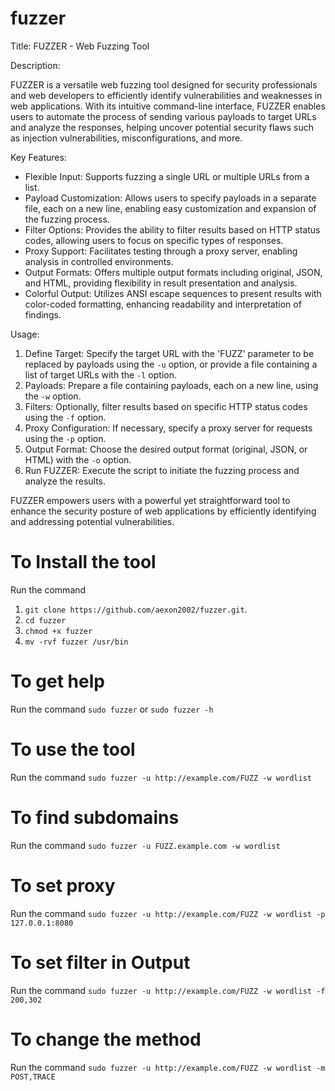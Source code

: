 # fuzzer
Title: FUZZER - Web Fuzzing Tool

Description:

FUZZER is a versatile web fuzzing tool designed for security professionals and web developers to efficiently identify vulnerabilities and weaknesses in web applications. With its intuitive command-line interface, FUZZER enables users to automate the process of sending various payloads to target URLs and analyze the responses, helping uncover potential security flaws such as injection vulnerabilities, misconfigurations, and more.

Key Features:
- Flexible Input: Supports fuzzing a single URL or multiple URLs from a list.
- Payload Customization: Allows users to specify payloads in a separate file, each on a new line, enabling easy customization and expansion of the fuzzing process.
- Filter Options: Provides the ability to filter results based on HTTP status codes, allowing users to focus on specific types of responses.
- Proxy Support: Facilitates testing through a proxy server, enabling analysis in controlled environments.
- Output Formats: Offers multiple output formats including original, JSON, and HTML, providing flexibility in result presentation and analysis.
- Colorful Output: Utilizes ANSI escape sequences to present results with color-coded formatting, enhancing readability and interpretation of findings.

Usage:
1. Define Target: Specify the target URL with the 'FUZZ' parameter to be replaced by payloads using the `-u` option, or provide a file containing a list of target URLs with the `-l` option.
2. Payloads: Prepare a file containing payloads, each on a new line, using the `-w` option.
3. Filters: Optionally, filter results based on specific HTTP status codes using the `-f` option.
4. Proxy Configuration: If necessary, specify a proxy server for requests using the `-p` option.
5. Output Format: Choose the desired output format (original, JSON, or HTML) with the `-o` option.
6. Run FUZZER: Execute the script to initiate the fuzzing process and analyze the results.

FUZZER empowers users with a powerful yet straightforward tool to enhance the security posture of web applications by efficiently identifying and addressing potential vulnerabilities.


# To Install the tool 
Run the command
1. `git clone https://github.com/aexon2002/fuzzer.git`.
2. `cd fuzzer`
3. `chmod +x fuzzer`
4. `mv -rvf fuzzer /usr/bin`

# To get help 
Run the command `sudo fuzzer` or `sudo fuzzer -h`

# To use the tool
Run the command `sudo fuzzer -u http://example.com/FUZZ -w wordlist`

# To find subdomains
Run the command `sudo fuzzer -u FUZZ.example.com -w wordlist`

# To set proxy 
Run the command  `sudo fuzzer -u http://example.com/FUZZ -w wordlist -p 127.0.0.1:8080`

# To set filter in Output
Run the command `sudo fuzzer -u http://example.com/FUZZ -w wordlist -f 200,302`

# To change the method 
Run the command `sudo fuzzer -u http://example.com/FUZZ -w wordlist -m POST,TRACE`
